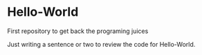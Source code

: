 # Hello-World
First repository to get back the programing juices

Just writing a sentence or two to review the code for Hello-World.
